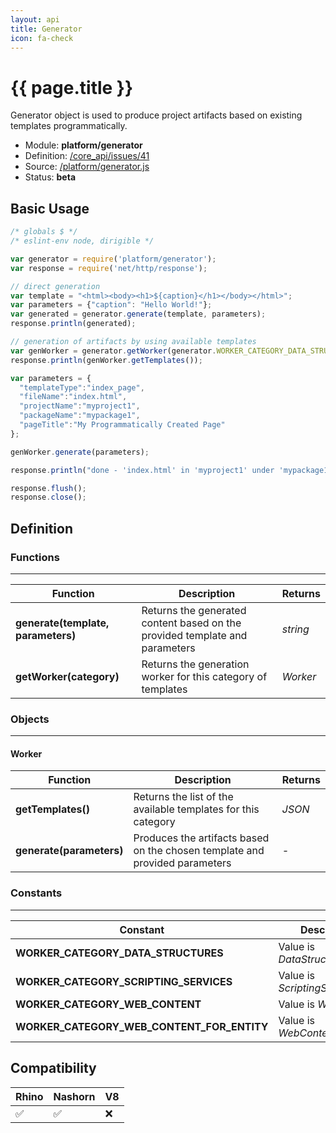 ```yaml
---
layout: api
title: Generator
icon: fa-check
---
```


{{ page.title }}
===

Generator object is used to produce project artifacts based on existing templates programmatically.

- Module: **platform/generator**
- Definition: [/core_api/issues/41](https://github.com/dirigiblelabs/core_api/issues/41)
- Source: [/platform/generator.js](https://github.com/dirigiblelabs/core_api/blob/master/core_api/ScriptingServices/platform/generator.js)
- Status: **beta**

Basic Usage
---

```javascript
/* globals $ */
/* eslint-env node, dirigible */

var generator = require('platform/generator');
var response = require('net/http/response');

// direct generation
var template = "<html><body><h1>${caption}</h1></body></html>";
var parameters = {"caption": "Hello World!"};
var generated = generator.generate(template, parameters);
response.println(generated);

// generation of artifacts by using available templates
var genWorker = generator.getWorker(generator.WORKER_CATEGORY_DATA_STRUCTURES);
response.println(genWorker.getTemplates());

var parameters = {
  "templateType":"index_page",
  "fileName":"index.html",
  "projectName":"myproject1",
  "packageName":"mypackage1",
  "pageTitle":"My Programmatically Created Page"
};

genWorker.generate(parameters);

response.println("done - 'index.html' in 'myproject1' under 'mypackage1'");

response.flush();
response.close();
```


Definition
---

### Functions

---

Function     | Description | Returns
------------ | ----------- | --------
**generate(template, parameters)**   | Returns the generated content based on the provided template and parameters | *string*
**getWorker(category)**   | Returns the generation worker for this category of templates | *Worker*


### Objects

---

#### Worker

Function     | Description | Returns
------------ | ----------- | --------
**getTemplates()**   | Returns the list of the available templates for this category | *JSON*
**generate(parameters)**   | Produces the artifacts based on the chosen template and provided parameters | *-*



### Constants

---

Constant     | Description | Type
------------ | ----------- | --------
**WORKER_CATEGORY_DATA_STRUCTURES**   | Value is *DataStructures* | *string*
**WORKER_CATEGORY_SCRIPTING_SERVICES**   | Value is *ScriptingServices* | *string*
**WORKER_CATEGORY_WEB_CONTENT**   | Value is *WebContent* | *string*
**WORKER_CATEGORY_WEB_CONTENT_FOR_ENTITY**   | Value is *WebContentForEntity* | *string*


Compatibility
---

Rhino | Nashorn | V8
----- | ------- | --------
 ✅  | ✅  | ❌

